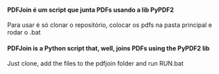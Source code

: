 #### PDFJoin é um script que junta PDFs usando a lib PyPDF2 
Para usar é só clonar o repositório, colocar os pdfs na pasta principal e rodar o .bat  

#### PDFJoin is a Python script that, well, joins PDFs using the PyPDF2 lib  
Just clone, add the files to the pdfjoin folder and run RUN.bat
